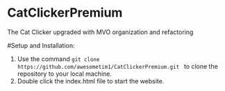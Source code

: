 # CatClickerPremium
The Cat Clicker upgraded with MVO organization and refactoring

#Setup and Installation:

1. Use the command `git clone https://github.com/awesometim1/CatClickerPremium.git ` to clone the repository to your local machine.
2. Double click the index.html file to start the website.
